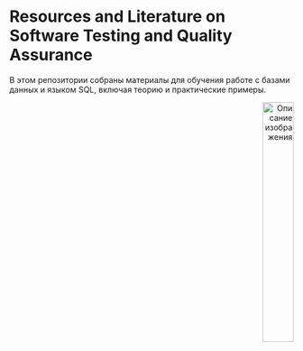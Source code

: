 # Resources and Literature on Software Testing and Quality Assurance

В этом репозитории собраны материалы для обучения работе с базами данных и языком SQL, включая теорию и практические примеры.

<div style="text-align: right;">
  <img src="https://i.ytimg.com/vi/c1RQBcwMm0U/maxresdefault.jpg" alt="Описание изображения" style="width: 33%; height: auto;">
</div>
